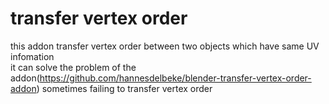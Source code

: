 # transfer vertex order
this addon transfer vertex order between two objects which have same UV infomation  
it can solve the problem of the addon(https://github.com/hannesdelbeke/blender-transfer-vertex-order-addon) sometimes failing to transfer vertex order
